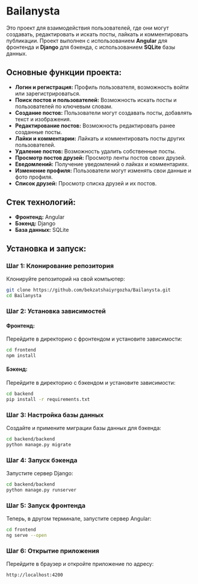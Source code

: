 # Bailanysta

Это проект для взаимодействия пользователей, где они могут создавать, редактировать и искать посты, лайкать и комментировать публикации. Проект выполнен с использованием **Angular** для фронтенда и **Django** для бэкенда, с использованием **SQLite** базы данных.

## Основные функции проекта:

- **Логин и регистрация:** Профиль пользователя, возможность войти или зарегистрироваться.
- **Поиск постов и пользователей:** Возможность искать посты и пользователей по ключевым словам.
- **Создание постов:** Пользователи могут создавать посты, добавлять текст и изображения.
- **Редактирование постов:** Возможность редактировать ранее созданные посты.
- **Лайки и комментарии:** Лайкать и комментировать посты других пользователей.
- **Удаление постов:** Возможность удалить собственные посты.
- **Просмотр постов друзей:** Просмотр ленты постов своих друзей.
- **Eведомлений:** Получение уведомлений о лайках и комментариях.
- **Изменение профиля:** Пользователи могут изменять свои данные и фото профиля.
- **Список друзей:** Просмотр списка друзей и их постов.

## Стек технологий:

- **Фронтенд:** Angular
- **Бэкенд:** Django
- **База данных:** SQLite

## Установка и запуск:

### Шаг 1: Клонирование репозитория

Клонируйте репозиторий на свой компьютер:

```bash
git clone https://github.com/bekzatshaiyrgozha/Bailanysta.git
cd Bailanysta
````

### Шаг 2: Установка зависимостей

#### Фронтенд:

Перейдите в директорию с фронтендом и установите зависимости:

```bash
cd frontend
npm install
```

#### Бэкенд:

Перейдите в директорию с бэкендом и установите зависимости:

```bash
cd backend
pip install -r requirements.txt
```

### Шаг 3: Настройка базы данных

Создайте и примените миграции базы данных для бэкенда:

```bash
cd backend/backend
python manage.py migrate
```

### Шаг 4: Запуск бэкенда

Запустите сервер Django:

```bash
cd backend/backend
python manage.py runserver
```

### Шаг 5: Запуск фронтенда

Теперь, в другом терминале, запустите сервер Angular:

```bash
cd frontend
ng serve --open
```

### Шаг 6: Открытие приложения

Перейдите в браузер и откройте приложение по адресу:

```
http://localhost:4200
```



